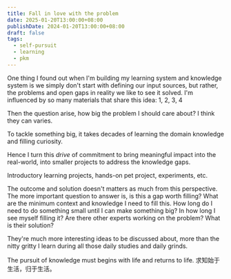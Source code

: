 ```yaml
---
title: Fall in love with the problem
date: 2025-01-20T13:00:00+08:00
publishDate: 2024-01-20T13:00:00+08:00
draft: false
tags:
  - self-pursuit
  - learning
  - pkm
---
```


One thing I found out when I'm building my learning system and knowledge system is we simply don't start with defining our input sources, but rather, the problems and open gaps in reality we like to see it solved. I'm influenced by so many materials that share this idea: 1, 2, 3, 4

Then the question arise, how big the problem I should care about? I think they can varies.

To tackle something big, it takes decades of learning the domain knowledge and filling curiosity. 

Hence I turn this *drive* of commitment to bring meaningful impact into the real-world, into smaller projects to address the knowledge gaps.

Introductory learning projects, hands-on pet project, experiments, etc. 

The outcome and solution doesn't matters as much from this perspective. The more important question to answer is, is this a gap worth filling?  What are the minimum context and knowledge I need to fill this. How long do I need to do something small until I can make something big? In how long I see myself filling it? Are there other experts working on the problem? What is their solution?

They're much more interesting ideas to be discussed about, more than the nitty gritty I learn during all those daily studies and daily grinds.

The pursuit of knowledge must begins with life and returns to life.
求知始于生活，归于生活。
